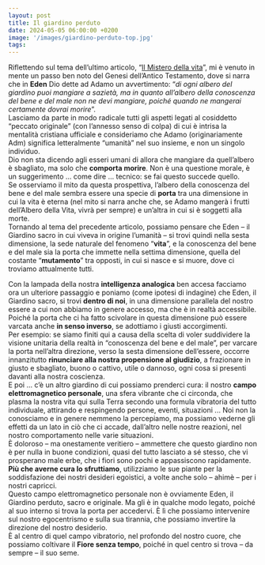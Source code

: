 ```yaml
---
layout: post
title: Il giardino perduto
date: 2024-05-05 06:00:00 +0200
image: '/images/giardino-perduto-top.jpg'
tags:
---
```


Riflettendo sul tema dell’ultimo articolo, “[Il Mistero della vita](/2024/04/10/mistero-vita)”, mi è venuto in mente un passo ben noto del Genesi dell’Antico Testamento, dove si narra che in **Eden** Dio dette ad Adamo un avvertimento: “*di ogni albero del giardino puoi mangiare a sazietà, ma in quanto all’albero della conoscenza del bene e del male non ne devi mangiare, poiché quando ne mangerai certamente dovrai morire*”. <br/>
Lasciamo da parte in modo radicale tutti gli aspetti legati al cosiddetto “peccato originale” (con l’annesso senso di colpa) di cui è intrisa la mentalità cristiana ufficiale e consideriamo che Adamo (originariamente Adm) significa letteralmente “umanità” nel suo insieme, e non un singolo individuo. <br/>
Dio non sta dicendo agli esseri umani di allora che mangiare da quell’albero è sbagliato, ma solo che **comporta morire**. Non è una questione morale, è un suggerimento ... come dire ... tecnico: se fai questo succede quello. <br/>
Se osserviamo il mito da questa prospettiva, l’albero della conoscenza del bene e del male sembra essere una specie di **porta** tra una dimensione in cui la vita è eterna (nel mito si narra anche che, se Adamo mangerà i frutti dell’Albero della Vita, vivrà per sempre) e un’altra in cui si è soggetti alla morte. <br/>
Tornando al tema del precedente articolo, possiamo pensare che Eden – il Giardino sacro in cui viveva in origine l’umanità – si trovi quindi nella sesta dimensione, la sede naturale del fenomeno “**vita**”, e la conoscenza del bene e del male sia la porta che immette nella settima dimensione, quella del costante “**mutamento**” tra opposti, in cui si nasce e si muore, dove ci troviamo attualmente tutti.

Con la lampada della nostra **intelligenza analogica** ben accesa facciamo ora un ulteriore passaggio e poniamo (come ipotesi di indagine) che Eden, il Giardino sacro, si trovi **dentro di noi**, in una dimensione parallela del nostro essere a cui non abbiamo in genere accesso, ma che è in realtà accessibile. Poiché la porta che ci ha fatto scivolare in questa dimensione può essere varcata anche **in senso inverso**, se adottiamo i giusti accorgimenti. <br/>
Per esempio: se siamo finiti qui a causa della scelta di voler suddividere la visione unitaria della realtà in “conoscenza del bene e del male”, per varcare la porta nell’altra direzione, verso la sesta dimensione dell’essere, occorre innanzitutto **rinunciare alla nostra propensione al giudizio**, a frazionare in giusto e sbagliato, buono o cattivo, utile o dannoso, ogni cosa si presenti davanti alla nostra coscienza. <br/>
E poi ... c’è un altro giardino di cui possiamo prenderci cura: il nostro **campo elettromagnetico personale**, una sfera vibrante che ci circonda, che plasma la nostra vita qui sulla Terra secondo una formula vibratoria del tutto individuale, attirando e respingendo persone, eventi, situazioni ... Noi non la conosciamo e in genere nemmeno la percepiamo, ma possiamo vederne gli effetti da un lato in ciò che ci accade, dall’altro nelle nostre reazioni, nel nostro comportamento nelle varie situazioni. <br/>
È doloroso – ma onestamente veritiero – ammettere che questo giardino non è per nulla in buone condizioni, quasi del tutto lasciato a sé stesso, che vi prosperano male erbe, che i fiori sono pochi e appassiscono rapidamente. **Più che averne cura lo sfruttiamo**, utilizziamo le sue piante per la soddisfazione dei nostri desideri egoistici, a volte anche solo – ahimè – per i nostri capricci. <br/>
Questo campo elettromagnetico personale non è ovviamente Eden, il Giardino perduto, sacro e originale. Ma gli è in qualche modo legato, poiché al suo interno si trova la porta per accedervi. È lì che possiamo intervenire sul nostro egocentrismo e sulla sua tirannia, che possiamo invertire la direzione del nostro desiderio. <br/>
È al centro di quel campo vibratorio, nel profondo del nostro cuore, che possiamo coltivare il **Fiore senza tempo**, poiché in quel centro si trova – da sempre – il suo seme.
